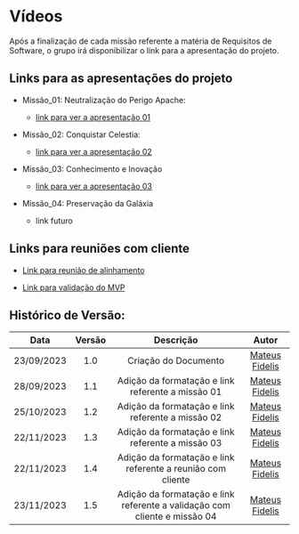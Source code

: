 #   Vídeos

Após a finalização de cada missão referente a matéria de Requisitos de Software, o grupo irá disponibilizar o link para a apresentação do projeto.

##  Links para as apresentações do projeto

- Missão_01: Neutralização do Perigo Apache:
    - [link para ver a apresentação 01](https://youtu.be/CJ-X07qTTNk)

- Missão_02: Conquistar Celestia:
    - [link para ver a apresentação 02](https://youtu.be/dXoMrn9OYnk)

- Missão_03: Conhecimento e Inovação
    - [link para ver a apresentação 03](https://youtu.be/jQOgmzqdUR0)

- Missão_04: Preservação da Galáxia
    - link futuro

##  Links para reuniões com cliente

 - [Link para reunião de alinhamento](https://drive.google.com/file/d/1ToT1Zbhcx6vXpCWrcFd0Md-RElb-S-bx/view?usp=sharing)

 - [Link para validação do MVP](https://youtu.be/PJOiaNqA_kM)

##  Histórico de Versão:

| **Data** | **Versão** | **Descrição** | **Autor** |
| :--------: | :--------: | :--------:  | :--------: | 
| 23/09/2023 | 1.0 | Criação do Documento  | [Mateus Fidelis](https://github.com/MatsFidelis)  |
| 28/09/2023 | 1.1 | Adição da formatação e link referente a missão 01 |  [Mateus Fidelis](https://github.com/MatsFidelis)  |
| 25/10/2023 | 1.2 | Adição da formatação e link referente a missão 02 |  [Mateus Fidelis](https://github.com/MatsFidelis)  |
| 22/11/2023 | 1.3 | Adição da formatação e link referente a missão 03 |  [Mateus Fidelis](https://github.com/MatsFidelis)  |
| 22/11/2023 | 1.4 | Adição da formatação e link referente a reunião com cliente |  [Mateus Fidelis](https://github.com/MatsFidelis)  |
| 23/11/2023 | 1.5 | Adição da formatação e link referente a validação com cliente e missão 04 |  [Mateus Fidelis](https://github.com/MatsFidelis)  |